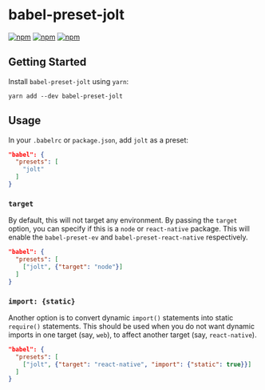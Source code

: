 # babel-preset-jolt

[![npm](https://img.shields.io/npm/v/babel-preset-jolt.svg)](https://www.npmjs.com/package/babel-preset-jolt)
[![npm](https://img.shields.io/npm/dt/babel-preset-jolt.svg)](https://www.npmjs.com/package/babel-preset-jolt)
[![npm](https://img.shields.io/npm/l/babel-preset-jolt.svg)](https://github.com/negativetwelve/jolt/blob/master/LICENSE)

## Getting Started

Install `babel-preset-jolt` using `yarn`:

```shell
yarn add --dev babel-preset-jolt
```

## Usage

In your `.babelrc` or `package.json`, add `jolt` as a preset:


```json
"babel": {
  "presets": [
    "jolt"
  ]
}
```

### `target`

By default, this will not target any environment. By passing the `target` option, you can specify if this is a `node` or `react-native` package. This will enable the `babel-preset-ev` and `babel-preset-react-native` respectively.

```json
"babel": {
  "presets": [
    ["jolt", {"target": "node"}]
  ]
}
```

### `import: {static}`

Another option is to convert dynamic `import()` statements into static `require()` statements. This should be used when you do not want dynamic imports in one target (say, `web`), to affect another target (say, `react-native`).

```json
"babel": {
  "presets": [
    ["jolt", {"target": "react-native", "import": {"static": true}}]
  ]
}
```
